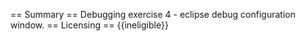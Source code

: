 == Summary ==
Debugging exercise 4 - eclipse debug configuration window.
== Licensing ==
{{ineligible}}
